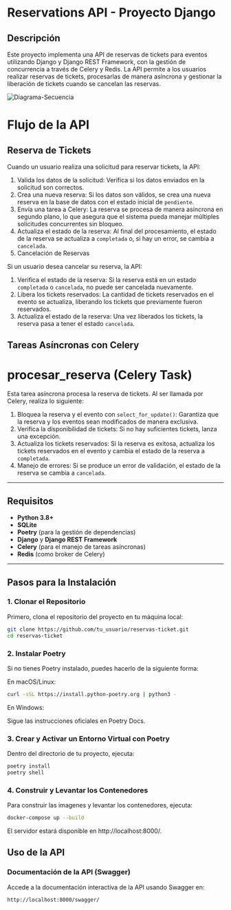 # Reservations API - Proyecto Django

## Descripción

Este proyecto implementa una API de reservas de tickets para eventos utilizando Django y Django REST Framework, con la gestión de concurrencia a través de Celery y Redis. La API permite a los usuarios realizar reservas de tickets, procesarlas de manera asíncrona y gestionar la liberación de tickets cuando se cancelan las reservas.

![Diagrama-Secuencia](https://github.com/user-attachments/assets/6b263610-df11-45af-ae3f-893d8de904d5)


# Flujo de la API
## Reserva de Tickets

Cuando un usuario realiza una solicitud para reservar tickets, la API:

1. Valida los datos de la solicitud: Verifica si los datos enviados en la solicitud son correctos.
2. Crea una nueva reserva: Si los datos son válidos, se crea una nueva reserva en la base de datos con el estado inicial de `pendiente`.
3. Envía una tarea a Celery: La reserva se procesa de manera asíncrona en segundo plano, lo que asegura que el sistema pueda manejar múltiples solicitudes concurrentes sin bloqueo.
4. Actualiza el estado de la reserva: Al final del procesamiento, el estado de la reserva se actualiza a `completada` o, si hay un error, se cambia a `cancelada`.
5. Cancelación de Reservas

Si un usuario desea cancelar su reserva, la API:

1. Verifica el estado de la reserva: Si la reserva está en un estado `completada` o `cancelada`, no puede ser cancelada nuevamente.
2. Libera los tickets reservados: La cantidad de tickets reservados en el evento se actualiza, liberando los tickets que previamente fueron reservados.
3. Actualiza el estado de la reserva: Una vez liberados los tickets, la reserva pasa a tener el estado `cancelada`.

## Tareas Asíncronas con Celery
# procesar_reserva (Celery Task)

Esta tarea asíncrona procesa la reserva de tickets. Al ser llamada por Celery, realiza lo siguiente:

1. Bloquea la reserva y el evento con `select_for_update()`: Garantiza que la reserva y los eventos sean modificados de manera exclusiva.
2. Verifica la disponibilidad de tickets: Si no hay suficientes tickets, lanza una excepción.
3. Actualiza los tickets reservados: Si la reserva es exitosa, actualiza los tickets reservados en el evento y cambia el estado de la reserva a `completada`.
4. Manejo de errores: Si se produce un error de validación, el estado de la reserva se cambia a `cancelada`.

---

## Requisitos

- **Python 3.8+**
- **SQLite**
- **Poetry** (para la gestión de dependencias)
- **Django** y **Django REST Framework**
- **Celery** (para el manejo de tareas asíncronas)
- **Redis** (como broker de Celery)

---

## Pasos para la Instalación

### 1. Clonar el Repositorio

Primero, clona el repositorio del proyecto en tu máquina local:

```bash
git clone https://github.com/tu_usuario/reservas-ticket.git
cd reservas-ticket
```

### 2. Instalar Poetry
Si no tienes Poetry instalado, puedes hacerlo de la siguiente forma:

En macOS/Linux:

```bash
curl -sSL https://install.python-poetry.org | python3 -
```

En Windows:

Sigue las instrucciones oficiales en Poetry Docs.


### 3. Crear y Activar un Entorno Virtual con Poetry

Dentro del directorio de tu proyecto, ejecuta:

```bash
poetry install
poetry shell
```

### 4. Construir y Levantar los Contenedores
Para construir las imagenes y levantar los contenedores, ejecuta:

```bash
docker-compose up --build
```

El servidor estará disponible en http://localhost:8000/.

## Uso de la API
### Documentación de la API (Swagger)
Accede a la documentación interactiva de la API usando Swagger en:

```bash
http://localhost:8000/swagger/
```
